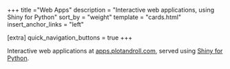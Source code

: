 +++
title ="Web Apps"
description = "Interactive web applications, using Shiny for Python"
sort_by = "weight"
template = "cards.html"
insert_anchor_links = "left"

[extra]
quick_navigation_buttons = true
+++

Interactive web applications at [apps.plotandroll.com](https://apps.plotandroll.com), served using [Shiny for Python](https://shiny.posit.co/py/).